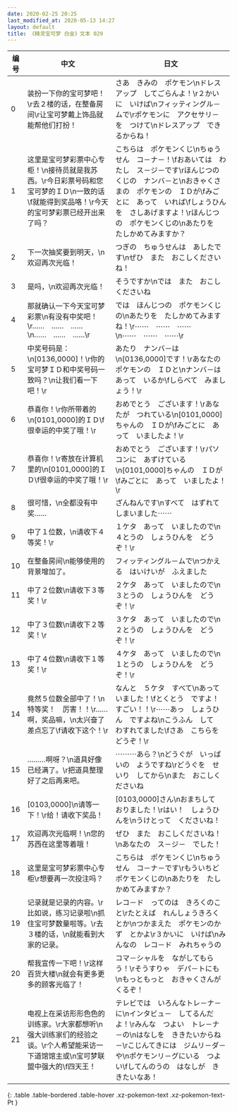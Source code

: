```yaml
---
date: 2020-02-25 20:25
last_modified_at: 2020-05-13 14:27
layout: default
title: 《精灵宝可梦 白金》文本 029
---
```

| 编号 | 中文 | 日文 |
| ---- | ---- | ---- |
| 0 | 装扮一下你的宝可梦吧！\r去２楼的话，在整备房间\r让宝可梦戴上饰品就能帮他们打扮！ | さあ　きみの　ポケモン\nドレスアップ　してごらんよ！\r２かいに　いけば\nフィッティングル－ムで\rポケモンに　アクセサリ－を　つけて\nドレスアップ　できるからね！ |
| 1 | 这里是宝可梦彩票中心专柜！\n接待员就是我苏西。\r今日彩票号码和您宝可梦的ＩＤ\n一致的话\f就能得到奖品咯！\r今天的宝可梦彩票已经开出来了吗？ | こちらは　ポケモンくじ\nちゅうせん　コ－ナ－！\fおあいては　わたし　ス－ジ－です\rほんじつの　くじの　ナンバ－と\nおきゃくさまの　ポケモンの　ＩＤが\fみごとに　あって　いれば\fしょうひんを　さしあげますよ！\rほんじつの　ポケモンくじの\nあたりを　たしかめてみますか？ |
| 2 | 下一次抽奖要到明天，\n欢迎再次光临！ | つぎの　ちゅうせんは　あしたです\nぜひ　また　おこしくださいね！ |
| 3 | 是吗，\n欢迎再次光临！ | そうですか\nでは　また　おこしくださいね |
| 4 | 那就确认一下今天宝可梦彩票\n有没有中奖吧！\r……　……　……\n……　……　……\r | では　ほんじつの　ポケモンくじの\nあたりを　たしかめてみますね！\r⋯⋯　⋯⋯　⋯⋯\n⋯⋯　⋯⋯　⋯⋯\r |
| 5 | 中奖号码是：\n[0136,0000]！\r你的宝可梦ＩＤ和中奖号码一致吗？\n让我们看一下吧！\r | あたり　ナンバ－は\n[0136,0000]です！\rあなたの　ポケモンの　ＩＤと\nナンバ－は　あって　いるか\fしらべて　みましょう！\r |
| 6 | 恭喜你！\r你所带着的\n[0101,0000]的ＩＤ\f很幸运的中奖了哦！\r | おめでとう　ございます！\rあなたが　つれている\n[0101,0000]ちゃんの　ＩＤが\fみごとに　あって　いましたよ！\r |
| 7 | 恭喜你！\r寄放在计算机里的\n[0101,0000]的ＩＤ\f很幸运的中奖了哦！\r | おめでとう　ございます！\rパソコンに　あずけている\n[0101,0000]ちゃんの　ＩＤが\fみごとに　あって　いましたよ！\r |
| 8 | 很可惜，\n全都没有中奖…… | ざんねんです\nすべて　はずれて　しまいました⋯⋯ |
| 9 | 中了１位数，\n请收下４等奖！\r | １ケタ　あって　いましたので\n４とうの　しょうひんを　どうぞ！\r |
| 10 | 在整备房间\n能够使用的背景增加了。 | フィッティングル－ムで\nつかえる　はいけいが　ふえました |
| 11 | 中了２位数\n请收下３等奖！\r | ２ケタ　あって　いましたので\n３とうの　しょうひんを　どうぞ！\r |
| 12 | 中了３位数\n请收下２等奖！\r | ３ケタ　あって　いましたので\n２とうの　しょうひんを　どうぞ！\r |
| 13 | 中了４位数\n请收下１等奖！\r | ４ケタ　あって　いましたので\n１とうの　しょうひんを　どうぞ！\r |
| 14 | 竟然５位数全部中了！\n特等奖！　厉害！！\r……啊，奖品嘛，\n太兴奋了差点忘了\f请收下这个！\r | なんと　５ケタ　すべて\nあって　いました！\fとくとう　ですよ！　すごい！！\r⋯⋯あっ　しょうひん　ですよね\nこうふん　して　わすれてました\fさあ　こちらを　どうぞ！\r |
| 15 | ………啊呀？\n道具好像已经满了。\r把道具整理好了之后再来吧。 | ⋯⋯⋯あら？\nどうぐが　いっぱいの　ようですね\rどうぐを　せいり　してから\nまた　おこしくださいね |
| 16 | [0103,0000]\n请等一下！\r给！请收下奖品！ | [0103,0000]さん\nおまちして　おりました！\rはい！　しょうひんを\nうけとって　くださいね！ |
| 17 | 欢迎再次光临啊！\n您的苏西在这里等着哦！ | ぜひ　また　おこしくださいね！\nあなたの　ス－ジ－　でした！ |
| 18 | 这里是宝可梦彩票中心专柜\r想要再一次投注吗？ | こちらは　ポケモンくじ\nちゅうせん　コ－ナ－です\rもういちど　ポケモンくじの\nあたりを　たしかめてみますか？ |
| 19 | 记录就是记录的内容。\r比如说，练习记录啦\n抓住宝可梦数量啦等。\r去３楼的话，\n就能看到大家的记录。 | レコ－ド　ってのは　きろくのこと\rたとえば　れんしょうきろく　とか\nつかまえた　ポケモンのかず　とかよ\r３かいに　いけば\nみんなの　レコ－ド　みれちゃうの |
| 20 | 帮我宣传一下吧！\r这样百货大楼\n就会有更多更多的顾客光临了！ | コマ－シャルを　ながしてもらう！\rそうすりゃ　デパ－トにも\nもっともっと　おきゃくさんが　くるぞ！ |
| 21 | 电视上在采访形形色色的训练家。\r大家都想听\n强大训练家们的经验之谈。\r个人希望能采访一下道馆馆主或\n宝可梦联盟中强大的\f四天王！ | テレビでは　いろんなトレ－ナ－に\nインタビュ－　してるんだよ！\rみんな　つよい　トレ－ナ－の\nはなしを　ききたいからね－\rこじんてきには　ジムリ－ダ－や\nポケモンリ－グにいる　つよい\fしてんのうの　はなしが　ききたいなあ！ |
{: .table .table-bordered .table-hover .xz-pokemon-text .xz-pokemon-text-Pt }